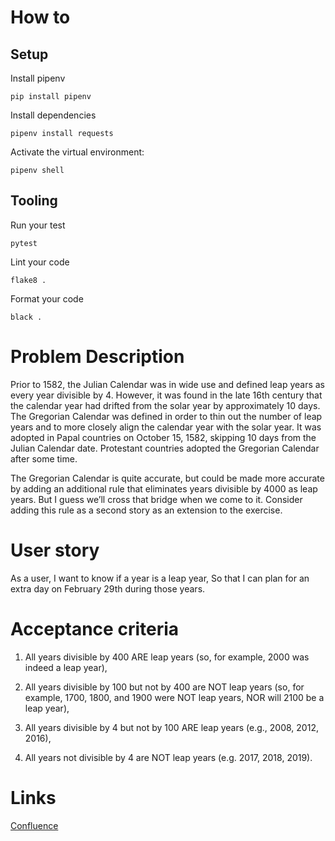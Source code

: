 # How to 
## Setup
Install pipenv
```
pip install pipenv
```

Install dependencies
```
pipenv install requests
```

Activate the virtual environment:
```
pipenv shell
```

## Tooling
Run your test
```
pytest
```

Lint your code
```
flake8 .
```

Format your code 
```
black .
```


# Problem Description
Prior to 1582, the Julian Calendar was in wide use and defined leap years as every year divisible by 4. However, it was found in the late 16th century that the calendar year had drifted from the solar year by approximately 10 days. The Gregorian Calendar was defined in order to thin out the number of leap years and to more closely align the calendar year with the solar year. It was adopted in Papal countries on October 15, 1582, skipping 10 days from the Julian Calendar date. Protestant countries adopted the Gregorian Calendar after some time.

The Gregorian Calendar is quite accurate, but could be made more accurate by adding an additional rule that eliminates years divisible by 4000 as leap years. But I guess we’ll cross that bridge when we come to it. Consider adding this rule as a second story as an extension to the exercise.

# User story
As a user, I want to know if a year is a leap year, So that I can plan for an extra day on February 29th during those years.

# Acceptance criteria
1. All years divisible by 400 ARE leap years (so, for example, 2000 was indeed a leap year),

2. All years divisible by 100 but not by 400 are NOT leap years (so, for example, 1700, 1800, and 1900 were NOT leap years, NOR will 2100 be a leap year),

3. All years divisible by 4 but not by 100 ARE leap years (e.g., 2008, 2012, 2016),

4. All years not divisible by 4 are NOT leap years (e.g. 2017, 2018, 2019).

# Links

[Confluence](https://verity-ag.atlassian.net/wiki/x/9oCfgg)